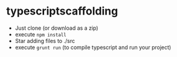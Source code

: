 # typescriptscaffolding
- Just clone (or download as a zip)
- execute ``npm install``
- Star adding files to ./src
- execute ``grunt run`` (to compile typescript and run your project)
